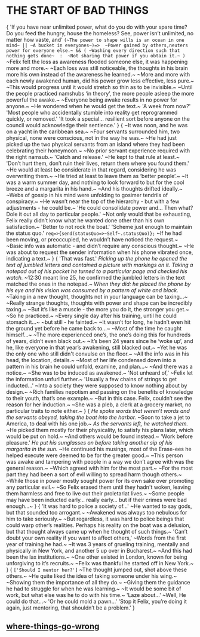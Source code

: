 # THE START OF BAD THINGS

{
'If you have near unlimited power, what do you do with your spare time? 
Do you feed the hungry, house the homeless? 
See, power isn’t unlimited, no matter how vaste, and'
`(~The power to shape wills is an ocean in one mind~ || ~A bucket in everyones~)=> 
~Power gained by others,neuters power for everyone else.~ && (
~Washing every direction such that nothing gets done~ 
	: 
~Not sharing that power if you obtain it.~
)
`
~Felix felt the loss as awareness flooded someone else, it was happening more and more.~
~Each loss was still noticeable, the thoughts in his brain more his own instead of the awareness he learned.~
~More and more with each newly awakened human, did his power grow less effective, less pure.~
~This would progress until it would stretch so thin as to be invisible.~
~Until the people practiced namshubs ‘in theory’, the more people asleep the more powerful the awake.~
~Everyone being awake results in no power for anyone.~
~He wondered when he would get the text.~
'A week from now?'
'Most people who accidentally stumble into reality get reprogrammed quickly, or removed.'
'It took a special… resilient sort before anyone on the council would acknowledge their sentience.'
}
{
~It was noon, and he was on a yacht in the caribbean sea.~
~Four servants surrounded him, two physical, none were conscious, not in the way he was.~
~He had just picked up the two physical servants from an island where they had been celebrating their honeymoon.~
~No prior servant experience required with the right namsub.~
'Catch and release.'
~He kept to that rule at least.~
'Don’t hurt them, don’t ruin their lives, return them where you found them.'
~He would at least be considerate in that regard, considering he was overwriting them.~
~He tried at least to leave them as ‘better people’.~
~It was a warm summer day, and  nothing to look forward to but for the cool breeze and a margarita in his hand.~
~And his thoughts drifted ideally.~
~Webs of gossip in his mind were unfolding to gosimer tendrils of conspiracy.~
~He wasn’t near the top of the hierarchy - but with a few adjustments - he could be.~
'He could consolidate power and... 
Then what?  
Dole it out all day to particular people.'
~Not only would that be exhausting, Felix really didn’t know what he wanted done other than his own satisfaction.~
'Better to not rock the boat.'
'Scheme just enough to maintain the status quo.'
`req=>{send(statusQuo=>~Self~.statusQuo)};`
~If he had been moving, or preoccupied, he wouldn’t have noticed the request.~
~Basic info was automatic - and didn’t require any conscious thought.~
~He was about to request the sender information when his phone vibrated once, indicating a text.~
}
{
'That was fast.'
*Picking up the phone he opened the text of jumbled letters and contained a picture with markings on it.*
*Taking a notepad out of his pocket he turned to a particular page and checked his watch.*
~12:30 meant line 25, he confirmed the jumbled letters in the text matched the ones in the notepad.~
*When they did: he placed the phone by his eye and his vision was consumed by  a pattern of white and black.*
~Taking in a new thought, thoughts not in your language can be taxing...~
~Really strange thoughts, thoughts with power and shape can be incredibly taxing.~
~But it’s like a muscle - the more you do it, the stronger you get.~
~So he practiced.~
~Every single day after his training, until he could stomach it...~ 
~but still - he fainted.~
~It wasn’t for long, he hadn’t even hit the ground yet before he came back to...~
~Most of the time he caught himself...~
~The more experienced one’s, the one’s doing this for hundreds of years, didn’t even black out.~
~It’s been 24 years since he ‘woke up’, and he, like everyone in that year’s awakening, still blacked out.~
~Yet he was the only one who still didn't convulse on the floor.~
~All the info was in his head, the location, details.~
~Most of her life condensed down into a pattern in his brain he could unfold, examine, and plan...~
~And there was a notice.~
~She was to be induced as awakened.~
'Not unheard of,'
~Felix let the information unfurl further.~
'Usually a few chains of strings to get inducted...'
~Into a society they were supposed to know nothing about by design.~
~Rich families nepotism and passing on the benefits of knowledge to their youth, that’s one example.~
~But in this case. Felix, couldn’t see the reason for her induction.~
~She was a pleb, a clerk at a grocery market, no particular traits to note either.~
}
{
*He spoke words that weren’t words and the servants obeyed, taking the boat into the harbor.*
~Soon to take a jet to America, to deal with his one job.~
*As the servants left, he watched them.*
~He picked them mostly for their physicality, to satisfy his plans later, which would be put on hold.~
~And others would be found instead.~
'Work before pleasure.'
*He put his sunglasses on before taking another sip of his margarita in the sun.*
~He continued his musings, most of the Erase-ees he helped execute were deemed to be for the greater good.~
~This person was awake and tampering with people in a way we don’t agree with was the general reason.~
~Which agreed with him for the most part.~
~For the most part they had been a sort of evil willing to spread harm though others.~
~While those in power mostly sought power for its own sake over promoting any particular evil.~
~So Felix erased them until they hadn't woken, leaving them harmless and free to live out their proletariat lives.~
~Some people may have been inducted early… really early… but if their crimes were bad enough...~
}
{
'It was hard to police a society of...'
~He wanted to say gods, but that sounded too arrogant.~
~Awakened was always too nebulous for him to take seriously.~
~But regardless, it was hard to police beings that could warp other’s realities.
Perhaps his reality on the boat was a delusion, but that thought always came up when he thought of such things.~
'Can’t doubt your own reality if you want to affect others,'
~Words from the first year of training he had.~
~It was 3 years of grueling training, mentally and physically in New York, and another 5 up over in Bucharest.~
~And this had been the lax institutions.~
~One other existed in London, known for being unforgiving to it’s recruits.~
~Felix was thankful he started off in New York.~
}
{
`['Should I mentor her?']`
~The thought jumped out, shot above these others.~
~He quite liked the idea of taking someone under his wing.~
~Showing them the importance of all they do.~
~Giving them the guidance he had to struggle for when he was learning.~
~It would be some bit of work, but what else was he to do with his time.~
'Laze about...'
~Well, He could do that...~
'Or he could mold a pawn...'
'Stop it Felix, you’re doing it again, just mentoring, that shouldn’t be a problem.'
}

## [where-things-go-wrong](where-things-go-wrong.md)

